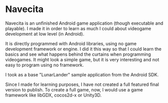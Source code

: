 Navecita
========

Navecita is an unfinished Android game application (though executable and playable). 
I made it in order to learn as much I could about videogame development at low level (in Android).

It is directly programmed with Android libraries, using no game development framework or engine.
I did it this way so that I could learn the basics and see what happens behind the curtains when programming videogames.
It might look a simple game, but it is very interesting and not easy to program using no framework.

I took as a base "LunarLander" sample application from the Android SDK. 

Since I made for learning purposes, I have not created a full featured final version to publish.
To create a full game, now, I would use a game framework like libGDX, cocos2d-x or Unity3D.
